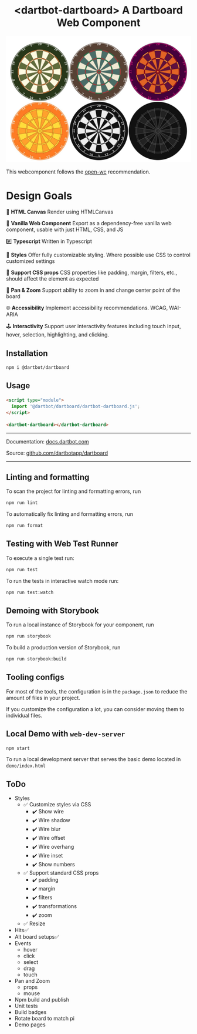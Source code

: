 <h1 align="center">&lt;dartbot-dartboard&gt; A Dartboard Web Component</h1>


![Dartboards rendered with different styles](https://github.com/dartbotapp/dartboard/blob/main/storybook-public/board_themes.jpg?raw=true)

This webcomponent follows the [open-wc](https://github.com/open-wc/open-wc) recommendation.

# Design Goals

🎨 **HTML Canvas** Render using HTMLCanvas

🍦 **Vanilla Web Component** Export as a dependency-free vanilla web component, usable with just HTML, CSS, and JS

#️⃣ **Typescript** Written in Typescript

🌈 **Styles** Offer fully customizable styling. Where possible use CSS to control customized settings

🧾 **Support CSS props** CSS properties like padding, margin, filters, etc., should affect the element as expected

🔎 **Pan & Zoom** Support ability to zoom in and change center point of the board

🌐 **Accessibility** Implement accessibility recommendations. WCAG, WAI-ARIA

🕹️ **Interactivity** Support user interactivity features including touch input, hover, selection, highlighting, and clicking.

## Installation

```bash
npm i @dartbot/dartboard
```

## Usage

```html
<script type="module">
  import '@dartbot/dartboard/dartbot-dartboard.js';
</script>

<dartbot-dartboard></dartbot-dartboard>
```

---

Documentation: [docs.dartbot.com](https://docs.dartbot.com)

Source: [github.com/dartbotapp/dartboard](https://github.com/dartbotapp/dartboard)

---


## Linting and formatting

To scan the project for linting and formatting errors, run

```bash
npm run lint
```

To automatically fix linting and formatting errors, run

```bash
npm run format
```

## Testing with Web Test Runner

To execute a single test run:

```bash
npm run test
```

To run the tests in interactive watch mode run:

```bash
npm run test:watch
```

## Demoing with Storybook

To run a local instance of Storybook for your component, run

```bash
npm run storybook
```

To build a production version of Storybook, run

```bash
npm run storybook:build
```


## Tooling configs

For most of the tools, the configuration is in the `package.json` to reduce the amount of files in your project.

If you customize the configuration a lot, you can consider moving them to individual files.

## Local Demo with `web-dev-server`

```bash
npm start
```

To run a local development server that serves the basic demo located in `demo/index.html`



## ToDo
* Styles
  * ✅ Customize styles via CSS
    * ✔️ Show wire
    * ✔️ Wire shadow
    * ✔️ Wire blur
    * ✔️ Wire offset
    * ✔️ Wire overhang
    * ✔️ Wire inset
    * ✔️ Show numbers
  * ✅ Support standard CSS props
    * ✔️ padding
    * ✔️ margin
    * ✔️ filters
    * ✔️ transformations
    * ✔️ zoom
  * ✅ Resize
* Hits✅
* Alt board setups✅
* Events
  * hover
  * click
  * select
  * drag
  * touch
* Pan and Zoom
  * props
  * mouse
* Npm build and publish
* Unit tests
* Build badges
* Rotate board to match pi
* Demo pages